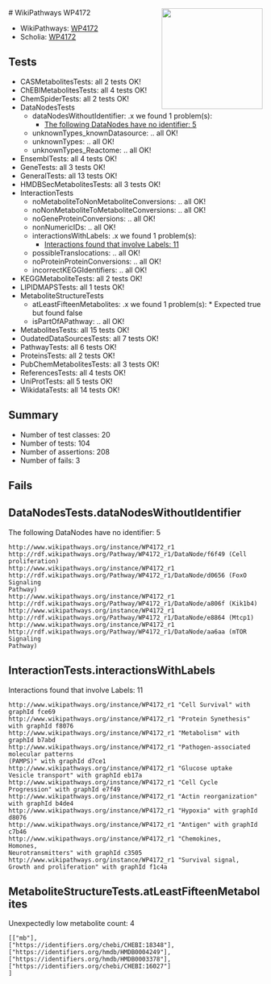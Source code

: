 <img style="float: right; width: 200px" src="https://upload.wikimedia.org/wikipedia/commons/thumb/8/83/Wplogo_with_text_500.png/640px-Wplogo_with_text_500.png" />
# WikiPathways WP4172

* WikiPathways: [WP4172](https://new.wikipathways.org/pathways/WP4172)
* Scholia: [WP4172](https://scholia.toolforge.org/wikipathways/WP4172)
## Tests
* CASMetabolitesTests: all 2 tests OK!
* ChEBIMetabolitesTests: all 4 tests OK!
* ChemSpiderTests: all 2 tests OK!
* DataNodesTests
    * dataNodesWithoutIdentifier: .x we found 1 problem(s):
        * [The following DataNodes have no identifier: 5](#d2d32fa4)
    * unknownTypes_knownDatasource: .. all OK!
    * unknownTypes: .. all OK!
    * unknownTypes_Reactome: .. all OK!
* EnsemblTests: all 4 tests OK!
* GeneTests: all 3 tests OK!
* GeneralTests: all 13 tests OK!
* HMDBSecMetabolitesTests: all 3 tests OK!
* InteractionTests
    * noMetaboliteToNonMetaboliteConversions: .. all OK!
    * noNonMetaboliteToMetaboliteConversions: .. all OK!
    * noGeneProteinConversions: .. all OK!
    * nonNumericIDs: .. all OK!
    * interactionsWithLabels: .x we found 1 problem(s):
        * [Interactions found that involve Labels: 11](#fe97a8b9)
    * possibleTranslocations: .. all OK!
    * noProteinProteinConversions: .. all OK!
    * incorrectKEGGIdentifiers: .. all OK!
* KEGGMetaboliteTests: all 2 tests OK!
* LIPIDMAPSTests: all 1 tests OK!
* MetaboliteStructureTests
    * atLeastFifteenMetabolites: .x we found 1 problem(s):
            * Expected true but found false
    * isPartOfAPathway: .. all OK!
* MetabolitesTests: all 15 tests OK!
* OudatedDataSourcesTests: all 7 tests OK!
* PathwayTests: all 6 tests OK!
* ProteinsTests: all 2 tests OK!
* PubChemMetabolitesTests: all 3 tests OK!
* ReferencesTests: all 4 tests OK!
* UniProtTests: all 5 tests OK!
* WikidataTests: all 14 tests OK!


## Summary

* Number of test classes: 20
* Number of tests: 104
* Number of assertions: 208
* Number of fails: 3

## Fails

<a name="d2d32fa4" />

## DataNodesTests.dataNodesWithoutIdentifier

The following DataNodes have no identifier: 5
```
http://www.wikipathways.org/instance/WP4172_r1 http://rdf.wikipathways.org/Pathway/WP4172_r1/DataNode/f6f49 (Cell proliferation)
http://www.wikipathways.org/instance/WP4172_r1 http://rdf.wikipathways.org/Pathway/WP4172_r1/DataNode/d0656 (FoxO Signaling
Pathway)
http://www.wikipathways.org/instance/WP4172_r1 http://rdf.wikipathways.org/Pathway/WP4172_r1/DataNode/a806f (Kik1b4)
http://www.wikipathways.org/instance/WP4172_r1 http://rdf.wikipathways.org/Pathway/WP4172_r1/DataNode/e8864 (Mtcp1)
http://www.wikipathways.org/instance/WP4172_r1 http://rdf.wikipathways.org/Pathway/WP4172_r1/DataNode/aa6aa (mTOR Signaling
Pathway)
```

<a name="fe97a8b9" />

## InteractionTests.interactionsWithLabels

Interactions found that involve Labels: 11
```
http://www.wikipathways.org/instance/WP4172_r1 "Cell Survival" with graphId fce69
http://www.wikipathways.org/instance/WP4172_r1 "Protein Synethesis" with graphId f8076
http://www.wikipathways.org/instance/WP4172_r1 "Metabolism" with graphId b7abd
http://www.wikipathways.org/instance/WP4172_r1 "Pathogen-associated
molecular patterns
(PAMPS)" with graphId d7ce1
http://www.wikipathways.org/instance/WP4172_r1 "Glucose uptake
Vesicle transport" with graphId eb17a
http://www.wikipathways.org/instance/WP4172_r1 "Cell Cycle Progression" with graphId e7f49
http://www.wikipathways.org/instance/WP4172_r1 "Actin reorganization" with graphId b4de4
http://www.wikipathways.org/instance/WP4172_r1 "Hypoxia" with graphId d8076
http://www.wikipathways.org/instance/WP4172_r1 "Antigen" with graphId c7b46
http://www.wikipathways.org/instance/WP4172_r1 "Chemokines, 
Homones, 
Neurotransmitters" with graphId c3505
http://www.wikipathways.org/instance/WP4172_r1 "Survival signal,
Growth and proliferation" with graphId f1c4a
```

<a name="6d42915b" />

## MetaboliteStructureTests.atLeastFifteenMetabolites

Unexpectedly low metabolite count: 4

```
[["mb"],
["https://identifiers.org/chebi/CHEBI:18348"],
["https://identifiers.org/hmdb/HMDB0004249"],
["https://identifiers.org/hmdb/HMDB0003378"],
["https://identifiers.org/chebi/CHEBI:16027"]
]
```


